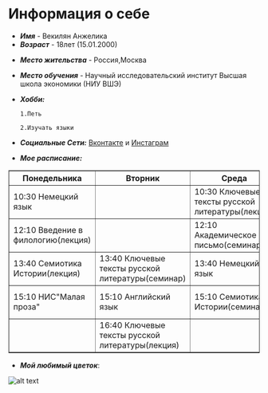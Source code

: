# Информация о себе
- ***Имя*** - Векилян Анжелика
 - ***Возраст*** - 18лет (15.01.2000)
 * ***Место жительства*** - Россия,Москва
 - ***Место обучения*** - Научный исследовательский институт Высшая школа экономики (НИУ ВШЭ)
 + ***Хобби:*** 
 
       1.Петь

       2.Изучать языки
+ ***Социальные Сети:*** [Вконтакте](https://vk.com/yaplachy) и [Инстаграм](https://www.instagram.com/likavekilyan/)
+ ***Мое расписание:***

<html>
 <head>
  <meta charset="utf-8">
   </head>
 <body>
  <table border="1">
   <tr>
    <th>Понедельника</th>
    <th>Вторник</th>
    <th>Среда</th>
    <th>Четверг</th>
    <th>Пятница</th>
   </tr>
   <tr><td>10:30 Немецкий язык</td><td></td><td>10:30 Ключевые тексты русской литературы(лекция)</td><td></td><td>10:30 Цифровая грамотность(лекция)</td></tr>
   <tr><td>12:10 Введение в филологию(лекция)</td><td></td><td>12:10 Академическое письмо(семинар)</td><td>12:10 Немецкий язык</td><td>12:10 Введению в филологию(семинар)</td></tr>
   <tr><td>13:40 Семиотика Истории(лекция)</td><td>13:40 Ключевые тексты русской литературы(семинар)</td><td>13:40 Немецкий язык</td><td>13:40 Английский язык</td><td>13:40 Цифровая грамотность(семинар)</td></tr>
   <tr><td>15:10 НИС"Малая проза"</td><td>15:10 Английский язык</td><td>15:10 Семиотика Истории(семинар)</td><td></td><td>15:10 Ключевые тексты русской литературы(семинар)</td></tr>
   <tr><td></td><td>16:40 Ключевые тексты русской литературы(лекция)</td><td></td><td></td><td>16:40 Английский язык</td></tr>
   </table>
 </body>
</html>

* ***Мой любимый цветок***:
 
![alt text]( http://mentol72.ru/upload/resize_cache/iblock/01e/800_600_140cd750bba9870f18aada2478b24840a/01e5ae4b58d21cace0f72c5f7f5588a1.jpg "Комм"  )
